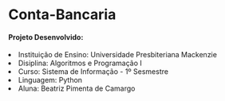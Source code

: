 ﻿# Conta-Bancaria
<h4> Projeto Desenvolvido: </h4>
<li> Instituição de Ensino: Universidade Presbiteriana Mackenzie </li>
<li> Disiplina: Algoritmos e Programação I </li>
<li> Curso: Sistema de Informação - 1º Sesmestre </li>
<li> Linguagem: Python </li>
<li> Aluna: Beatriz Pimenta de Camargo </li>
